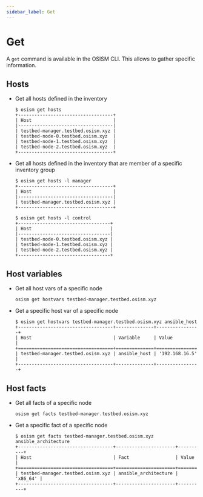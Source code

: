 ```yaml
---
sidebar_label: Get
---
```


# Get

A `get` command is available in the OSISM CLI. This allows to gather specific information.

## Hosts

* Get all hosts defined in the inventory

  ```
  $ osism get hosts
  +-----------------------------------+
  | Host                              |
  |-----------------------------------|
  | testbed-manager.testbed.osism.xyz |
  | testbed-node-0.testbed.osism.xyz  |
  | testbed-node-1.testbed.osism.xyz  |
  | testbed-node-2.testbed.osism.xyz  |
  +-----------------------------------+
  ```

* Get all hosts defined in the inventory that are member of a specific inventory group

  ```
  $ osism get hosts -l manager
  +-----------------------------------+
  | Host                              |
  |-----------------------------------|
  | testbed-manager.testbed.osism.xyz |
  +-----------------------------------+

  $ osism get hosts -l control
  +----------------------------------+
  | Host                             |
  |----------------------------------|
  | testbed-node-0.testbed.osism.xyz |
  | testbed-node-1.testbed.osism.xyz |
  | testbed-node-2.testbed.osism.xyz |
  +----------------------------------+
  ```

## Host variables

* Get all host vars of a specific node

  ```
  osism get hostvars testbed-manager.testbed.osism.xyz
  ```

* Get a specific host var of a specific node

  ```
  $ osism get hostvars testbed-manager.testbed.osism.xyz ansible_host
  +-----------------------------------+--------------+----------------+
  | Host                              | Variable     | Value          |
  +===================================+==============+================+
  | testbed-manager.testbed.osism.xyz | ansible_host | '192.168.16.5' |
  +-----------------------------------+--------------+----------------+
  ```

## Host facts

* Get all facts of a specific node

  ```
  osism get facts testbed-manager.testbed.osism.xyz
  ```

* Get a specific fact of a specific node

  ```
  $ osism get facts testbed-manager.testbed.osism.xyz ansible_architecture
  +-----------------------------------+----------------------+----------+
  | Host                              | Fact                 | Value    |
  +===================================+======================+==========+
  | testbed-manager.testbed.osism.xyz | ansible_architecture | 'x86_64' |
  +-----------------------------------+----------------------+----------+
  ```
